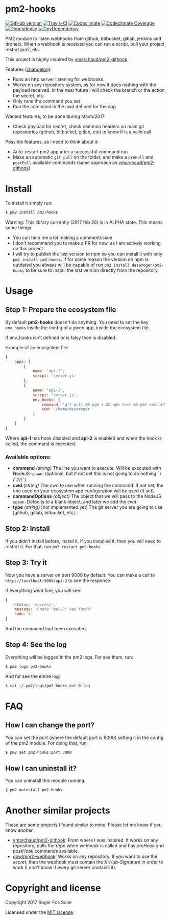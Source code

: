 # pm2-hooks

[![GitHub version][fury-badge]][fury-url]
[![Travis-CI][travis-badge]][travis-url]
[![Codeclimate][codeclimate-badge]][codeclimate-url]
[![Codeclimate Coverage][codeclimate-cov-badge]][codeclimate-cov-url]
[![Dependency][david-badge]][david-url]
[![DevDependency][david-dev-badge]][david-dev-url]

PM2 module to listen webhooks from github, bitbucket, gitlab, jenkins and droneci. When a webhook is received you can run a script, pull your project, restart pm2, etc.

This project is highly inspired by [vmarchaud/pm2-githook](https://github.com/vmarchaud/pm2-githook).

Features ([changelog](/CHANGELOG.md)):

- Runs an http server listening for webhooks
- Works on any repository system, as for now it does nothing with the payload received. In the near future I will check the branch or the action, the secret, etc.
- Only runs the command you set
- Run the command in the cwd defined for the app

Wanted features, to be done during Mach/2017:

- Check payload for secret, check common headers on main git repositories (github, bitbucket, gitlab, etc) to know if is a valid call

Possible features, as I need to think about it:

- Auto-restart pm2 app after a successful command run
- Make an automatic `git pull` on the folder, and make a `prePull` and `postPull` available commands (same approach as [vmarchaud/pm2-githook](https://github.com/vmarchaud/pm2-githook))

# Install

To install it simply run:

```bash
$ pm2 install pm2-hooks
```

Warning: This library currently (2017 feb 26) is in ALPHA state. This means some things:

- You can help me a lot making a comment/issue
- I don't recommend you to make a PR for now, as I am actively working on this project
- I will try to publish the last version to npm so you can install it with only `pm2 install pm2-hooks`. If for some reason the version on npm is outdated you always will be capable of run `pm2 install desaroger/pm2-hooks` to be sure to install the last version directly from the repository.


# Usage

## Step 1: Prepare the ecosystem file

By default **pm2-hooks** doesn't do anything. You need to set the key `env_hooks` inside the config of a given app, inside the ecosystem file.

If env_hooks isn't defined or is falsy then is disabled.

Example of an ecosystem file:

```js
{
	apps: [
		{
			name: 'api-1',
			script: 'server.js'
		},
		{
			name: 'api-2',
			script: 'server.js',
			env_hooks: {
				command: 'git pull && npm i && npm test && pm2 restart api-2',
				cwd: '/home/desaroger'
			}
		}
	]
}
```

Where **api-1** has hook disabled and **api-2** is enabled and when the hook is called, the command is executed.

### Available options:

- **command** *{string}* The line you want to execute. Will be executed with NodeJS `spawn`. (optional, but if not set this is not going to do nothing ¯\\_(ツ)_/¯)
- **cwd** *{string}* The cwd to use when running the command. If not set, the one used on your ecosystem app configuration will be used (if set).
- **commandOptions** *{object}* The object that we will pass to the NodeJS `spawn`. Defaults to a blank object, and later we add the *cwd*.
- **type** *{string}* [not implemented yet] The git server you are going to use [github, gitlab, bitbucket, etc].

## Step 2: Install

If you didn't install before, install it. If you installed it, then you will need to restart it. For that, run `pm2 restart pm2-hooks`.

## Step 3: Try it

Now you have a server on port 9000 by default. You can make a call to `http://localhost:9000/api-2` to see the response.

If everything went fine, you will see:

```js
{
	status: 'success',
	message: 'Route "api-2" was found'
	code: 0
}
```

And the command had been executed.

## Step 4: See the log

Everything will be logged in the pm2 logs. For see them, run:

```bash
$ pm2 logs pm2-hooks
```

And for see the entire log:

```bash
$ cat ~/.pm2/logs/pm2-hooks-out-0.log
```

# FAQ

## How I can change the port?

You can set the port (where the default port is 9000) setting it in the config of the pm2 module. For doing that, run:

```bash
$ pm2 set pm2-hooks:port 3000
```

## How I can uninstall it?

You can uninstall this module running:

```bash
$ pm2 uninstall pm2-hooks
```

# Another similar projects

These are some projects I found similar to mine. Please let me know if you know anoher.

- [vmarchaud/pm2-githook](https://github.com/vmarchaud/pm2-githook): From where I was inspired. It works on any repository, pulls the repo when webhook is called and has *preHook* and *postHook* commands available.
- [oowl/pm2-webhook](https://github.com/oowl/pm2-webhook): Works on any repository. If you want to use the *secret*, then the webhook must contain the *X-Hub-Signature* in order to work (I don't know if every git server contains it).

# Copyright and license

Copyright 2017 Roger Fos Soler

Licensed under the [MIT License](/LICENSE).


[npm-badge]: https://img.shields.io/npm/v/pm2-hooks.svg
[npm-url]: https://www.npmjs.com/package/pm2-hooks

[fury-badge]: https://badge.fury.io/js/pm2-hooks.svg
[fury-url]: https://www.npmjs.com/package/pm2-hooks

[travis-badge]: https://travis-ci.org/desaroger/pm2-hooks.svg
[travis-url]: https://travis-ci.org/desaroger/pm2-hooks

[david-badge]: https://david-dm.org/desaroger/pm2-hooks.svg
[david-url]: https://david-dm.org/desaroger/pm2-hooks
[david-dev-badge]: https://david-dm.org/desaroger/pm2-hooks/dev-status.svg
[david-dev-url]: https://david-dm.org/desaroger/pm2-hooks#info=devDependencies

[gemnasium-badge]: https://gemnasium.com/badges/github.com/desaroger/pm2-hooks.svg
[gemnasium-url]: https://gemnasium.com/github.com/desaroger/pm2-hooks

[codeclimate-badge]: https://codeclimate.com/github/desaroger/pm2-hooks/badges/gpa.svg
[codeclimate-url]: https://codeclimate.com/github/desaroger/pm2-hooks

[codeclimate-cov-badge]: https://codeclimate.com/github/desaroger/pm2-hooks/badges/coverage.svg?hash=1
[codeclimate-cov-url]: https://codeclimate.com/github/desaroger/pm2-hooks/coverage

[coverage-badge]: https://codeclimate.com/github/desaroger/pm2-hooks/badges/coverage.svg
[coverage-url]: https://codeclimate.com/github/desaroger/pm2-hooks/coverage
